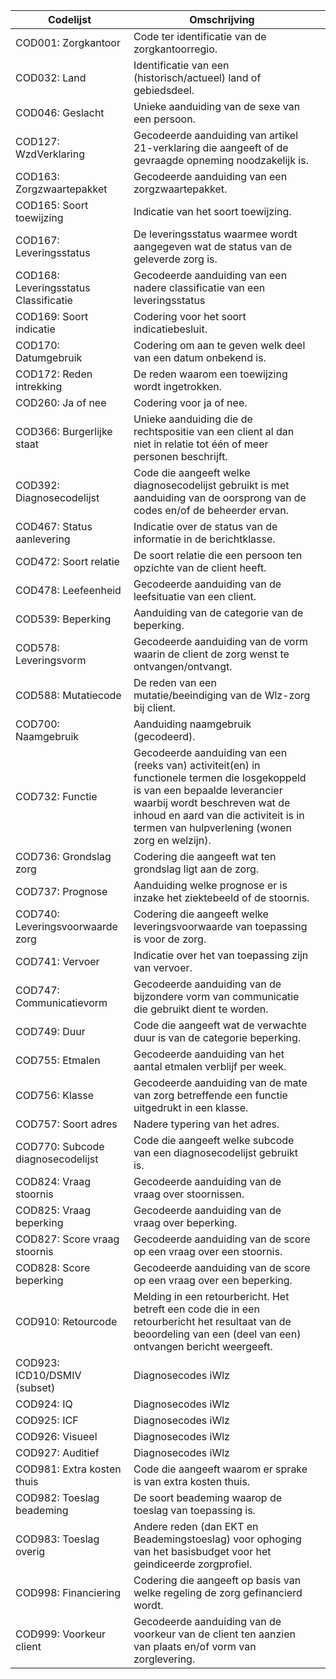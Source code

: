 |Codelijst |Omschrijving|                  |
|-----------------------------------------------------------------------------------------------------------------------------------------------------------------------------------|--------------------------------------------------------------------------------------------------------|------------------|
|COD001: Zorgkantoor|Code ter identificatie van de zorgkantoorregio.                                                                                                                |                                                                                                        |                  |
|COD032: Land|Identificatie van een (historisch/actueel) land of gebiedsdeel.                                                                                                       |                                                                                                        |                  |
|COD046: Geslacht|Unieke aanduiding van de sexe van een persoon.                                                                                                                    |                                                                                                        |                  |
|COD127: WzdVerklaring|Gecodeerde aanduiding van artikel 21-verklaring die aangeeft of de gevraagde opneming noodzakelijk is.                                                 |                  |
|COD163: Zorgzwaartepakket|Gecodeerde aanduiding van een zorgzwaartepakket.                                                                                                         |                                                                                                        |                  |
|COD165: Soort toewijzing|Indicatie van het soort toewijzing.                                                                                                                       |                                                                                                        |                  |
|COD167: Leveringsstatus|De leveringsstatus waarmee wordt aangegeven wat de status van de geleverde zorg is.                                                                        |                                                                                                        |                  |
|COD168: Leveringsstatus Classificatie|Gecodeerde aanduiding van een nadere classificatie van een leveringsstatus                                                                   |                                                                                                        |                  |
|COD169: Soort indicatie|Codering voor het soort indicatiebesluit.                                                                                                                  |                                                                                                        |                  |
|COD170: Datumgebruik|Codering om aan te geven welk deel van een datum onbekend is.                                                                                                 |                                                                                                        |                  |
|COD172: Reden intrekking|De reden waarom een toewijzing wordt ingetrokken.                                                                                                         |                                                                                                        |                  |
|COD260: Ja of nee|Codering voor ja of nee.                                                                                                                                         |                                                                                                        |                  |
|COD366: Burgerlijke staat|Unieke aanduiding die de rechtspositie van een client al dan niet in relatie tot één of meer personen beschrijft.                                        |                                                                                                        |                  |
|COD392: Diagnosecodelijst|Code die aangeeft welke diagnosecodelijst gebruikt is met aanduiding van de oorsprong van de codes en/of de beheerder ervan.                                 |                  |
|COD467: Status aanlevering|Indicatie over de status van de informatie in de berichtklasse.                                                                                         |                                                                                                        |                  |
|COD472: Soort relatie|De soort relatie die een persoon ten opzichte van de client heeft.                                                                                           |                                                                                                        |                  |
|COD478: Leefeenheid|Gecodeerde aanduiding van de leefsituatie van een client.                                                                                                      |                                                                                                        |                  |
|COD539: Beperking|Aanduiding van de categorie van de beperking.                                                                                                                    |                                                                                                        |                  |
|COD578: Leveringsvorm|Gecodeerde aanduiding van de vorm waarin de client de zorg wenst te ontvangen/ontvangt.                                                                      |                                                                                                        |                  |
|COD588: Mutatiecode|De reden van een mutatie/beeindiging van de Wlz-zorg bij client.                                                                                               |                                                                                                        |                  |
|COD700: Naamgebruik|Aanduiding naamgebruik (gecodeerd).                                                                                                                            |                                                                                                        |                  |
|COD732: Functie|Gecodeerde aanduiding van een (reeks van) activiteit(en) in functionele termen die losgekoppeld is van een bepaalde leverancier waarbij wordt beschreven wat de inhoud en aard van die activiteit is in termen van hulpverlening (wonen zorg en welzijn).|
|COD736: Grondslag zorg|Codering die aangeeft wat ten grondslag ligt aan de zorg.                                                                                                   |                                                                                                        |                  |
|COD737: Prognose|Aanduiding welke prognose er is inzake het ziektebeeld of de stoornis.                                                                                            |                                                                                                        |                  |
|COD740: Leveringsvoorwaarde zorg|Codering die aangeeft welke leveringsvoorwaarde van toepassing is voor de zorg.                                                                   |                                                                                                        |                  |
|COD741: Vervoer|Indicatie over het van toepassing zijn van vervoer.                                                                                                                |                                                                                                        |                  |
|COD747: Communicatievorm|Gecodeerde aanduiding van de bijzondere vorm van communicatie die gebruikt dient te worden.                                                               |                                                                                                        |                  |
|COD749: Duur|Code die aangeeft wat de verwachte duur is van de categorie beperking.                                                                                                |                                                                                                        |                  |
|COD755: Etmalen|Gecodeerde aanduiding van het aantal etmalen verblijf per week.                                                                                                    |                                                                                                        |                  |
|COD756: Klasse|Gecodeerde aanduiding van de mate van zorg betreffende een functie uitgedrukt in een klasse.                                                                              |                  |
|COD757: Soort adres|Nadere typering van het adres.                                                                                                                                 |                                                                                                        |                  |
|COD770: Subcode diagnosecodelijst|Code die aangeeft welke subcode van een diagnosecodelijst gebruikt is.                                                                           |                                                                                                        |                  |
|COD824: Vraag stoornis|Gecodeerde aanduiding van de vraag over stoornissen.                                                                                                        |                                                                                                        |                  |
|COD825: Vraag beperking|Gecodeerde aanduiding van de vraag over beperking.                                                                                                         |                                                                                                        |                  |
|COD827: Score vraag stoornis|Gecodeerde aanduiding van de score op een vraag over een stoornis.                                                                                    |                                                                                                        |                  |
|COD828: Score beperking|Gecodeerde aanduiding van de score op een vraag over een beperking.                                                                                        |                                                                                                        |                  |
|COD910: Retourcode|Melding in een retourbericht. Het betreft een code die in een retourbericht het resultaat van de beoordeling van een (deel van een) ontvangen bericht weergeeft.|                                                                                                        |                  |
|COD923: ICD10/DSMIV (subset)|Diagnosecodes iWlz                                                                                                                                    |                                                                                                        |                  |
|COD924: IQ|Diagnosecodes iWlz                                                                                                                                                      |                                                                                                        |                  |
|COD925: ICF|Diagnosecodes iWlz                                                                                                                                                     |                                                                                                        |                  |
|COD926: Visueel|Diagnosecodes iWlz                                                                                                                                                 |                                                                                                        |                  |
|COD927: Auditief|Diagnosecodes iWlz                                                                                                                                                |                                                                                                        |                  |
|COD981: Extra kosten thuis|Code die aangeeft waarom er sprake is van extra kosten thuis.                                                                                           |                                                                                                        |                  |
|COD982: Toeslag beademing|De soort beademing waarop de toeslag van toepassing is.                                                                                                  |                                                                                                        |                  |
|COD983: Toeslag overig|Andere reden (dan EKT en Beademingstoeslag) voor ophoging van het basisbudget voor het geindiceerde zorgprofiel.                                            |                                                                                                        |                  |
|COD998: Financiering|Codering die aangeeft op basis van welke regeling de zorg gefinancierd wordt.                                                                                 |                                                                                                        |                  |
|COD999: Voorkeur client|Gecodeerde aanduiding van de voorkeur van de client ten aanzien van plaats en/of vorm van zorglevering.                                                    |                                                                                                        |                  |

